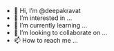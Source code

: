 - 👋 Hi, I’m @deepakravat
- 👀 I’m interested in ...
- 🌱 I’m currently learning ...
- 💞️ I’m looking to collaborate on ...
- 📫 How to reach me ...

<!---
deepakravat/deepakravat is a ✨ special ✨ repository because its `README.md` (this file) appears on your GitHub profile.
You can click the Preview link to take a look at your changes.
--->
